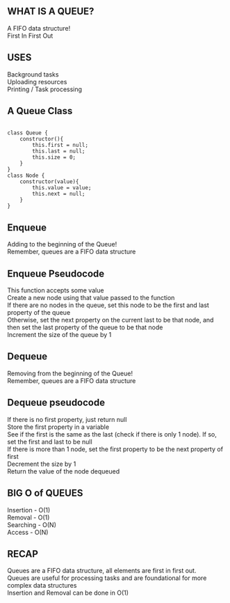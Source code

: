 ## WHAT IS A QUEUE?
A FIFO data structure! <br />
First In First Out <br />

## USES
Background tasks <br />
Uploading resources <br />
Printing / Task processing <br />

## A Queue Class
<code>
class Queue {
    constructor(){
        this.first = null;
        this.last = null;
        this.size = 0;
    }
}
class Node {
    constructor(value){
        this.value = value;
        this.next = null;
    }
}
</code>

## Enqueue
Adding to the beginning of the Queue! <br />
Remember, queues are a FIFO data structure <br />

## Enqueue Pseudocode
This function accepts some value <br />
Create a new node using that value passed to the function <br />
If there are no nodes in the queue, set this node to be the first and last property of the queue <br />
Otherwise, set the next property on the current last to be that node, and then set the last property of the queue to be that node <br />
Increment the size of the queue by 1 <br />

## Dequeue
Removing from the beginning of the Queue! <br />
Remember, queues are a FIFO data structure <br />

## Dequeue pseudocode
If there is no first property, just return null <br />
Store the first property in a variable <br />
See if the first is the same as the last (check if there is only 1 node). If so, set the first and last to be null <br />
If there is more than 1 node, set the first property to be the next property of first  <br />
Decrement the size by 1 <br />
Return the value of the node dequeued <br />

## BIG O of QUEUES
Insertion -   O(1) <br />
Removal -   O(1) <br />
Searching -   O(N) <br />
Access -   O(N) <br />

## RECAP
Queues are a FIFO data structure, all elements are first in first out. <br />
Queues are useful for processing tasks and are foundational for more complex data structures <br />
Insertion and Removal can be done in O(1) <br />